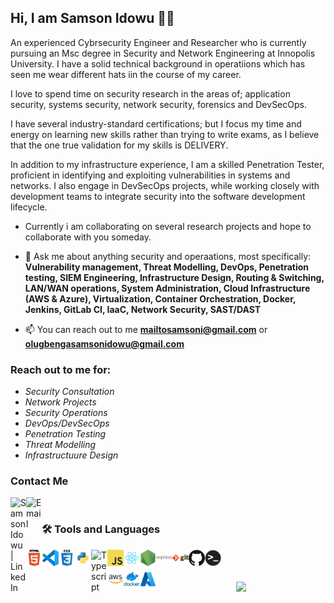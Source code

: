 ## Hi, I am Samson Idowu 👋🏽


An experienced Cybrsecurity Engineer and Researcher who is currently pursuing an Msc degree in Security and Network Engineering at Innopolis University. I have a solid technical background in operatiions which has seen me wear different hats iin the course of my career. 

I love to spend time on security research in the areas of; application security, systems security, network security, forensics and DevSecOps.

I have several industry-standard certifications; but I focus my time and energy on learning new skills rather than trying to write exams, as I believe that the one true validation for my skills is DELIVERY.

In addition to my infrastructure experience, I am a skilled Penetration Tester,  proficient in identifying and exploiting vulnerabilities in systems and networks. I also engage in DevSecOps projects, while working closely with development teams to integrate security into the software development lifecycle.

- Currently i am collaborating on several research projects and hope to collaborate with you someday.

- 💬 Ask me about anything security and operaations, most specifically: **Vulnerability management, Threat Modelling, DevOps, Penetration testing, SIEM Engineering, Infrastructure Design, Routing & Switching, LAN/WAN operations, System Administration, Cloud Infrastructure (AWS & Azure), Virtualization, Container Orchestration, Docker, Jenkins, GitLab CI, IaaC, Network Security, SAST/DAST**

- 📫 You can reach out to me **mailtosamsoni@gmail.com** or **olugbengasamsonidowu@gmail.com**


### Reach out to me for:
- *Security Consultation*
- *Network Projects*
- *Security Operations*
- *DevOps/DevSecOps*
- *Penetration Testing*
- *Threat Modelling*
- *Infrastructuure Design*


### Contact Me
<a href="https://www.linkedin.com/in/samson-idowu/">
 <img align="left" alt="Samson Idowu | LinkedIn" width="25px" src="https://cdn.jsdelivr.net/npm/simple-icons@v3/icons/linkedin.svg" />
</a>

<a href="mailto:mailtosamsoni@gmail.com">
 <img align="left" alt="Email" width="25px" src="https://cdn.jsdelivr.net/npm/simple-icons@v3/icons/gmail.svg"/>
</a>
</br>

### 🛠 Tools and Languages

<img align="left" alt="HTML5" width="26px" src="https://raw.githubusercontent.com/github/explore/80688e429a7d4ef2fca1e82350fe8e3517d3494d/topics/html/html.png" />
<img align="left" alt="Visual Studio Code" width="26px" src="https://raw.githubusercontent.com/github/explore/80688e429a7d4ef2fca1e82350fe8e3517d3494d/topics/visual-studio-code/visual-studio-code.png" />
<img align="left" alt="CSS3" width="26px" src="https://raw.githubusercontent.com/github/explore/80688e429a7d4ef2fca1e82350fe8e3517d3494d/topics/css/css.png" />
<img align="left" width="26px" src="https://raw.githubusercontent.com/github/explore/80688e429a7d4ef2fca1e82350fe8e3517d3494d/topics/python/python.png" alt="Python" />
<img align="left" alt="Typescript" width="26px" src="https://cdn.jsdelivr.net/npm/simple-icons@v3/icons/typescript.svg" />
<img align="left" alt="JavaScript" width="26px" src="https://raw.githubusercontent.com/github/explore/80688e429a7d4ef2fca1e82350fe8e3517d3494d/topics/javascript/javascript.png" />
<img align="left" alt="React" width="26px" src="https://raw.githubusercontent.com/github/explore/80688e429a7d4ef2fca1e82350fe8e3517d3494d/topics/react/react.png" />
<img align="left" alt="Node.js" width="26px" src="https://raw.githubusercontent.com/github/explore/80688e429a7d4ef2fca1e82350fe8e3517d3494d/topics/nodejs/nodejs.png" />
<img align= "left" src="https://raw.githubusercontent.com/devicons/devicon/master/icons/express/express-original-wordmark.svg" alt="express" width="26px" />
<img align="left" alt="Git" width="26px" src="https://raw.githubusercontent.com/github/explore/80688e429a7d4ef2fca1e82350fe8e3517d3494d/topics/git/git.png" />
<img align="left" alt="GitHub" width="26px" src="https://raw.githubusercontent.com/github/explore/78df643247d429f6cc873026c0622819ad797942/topics/github/github.png" />
<img align="left" alt="Terminal" width="26px" src="https://raw.githubusercontent.com/github/explore/80688e429a7d4ef2fca1e82350fe8e3517d3494d/topics/terminal/terminal.png" />


</br>
</br>

<img align="left" alt="AWS" width="26px" src="https://raw.githubusercontent.com/github/explore/fbceb94436312b6dacde68d122a5b9c7d11f9524/topics/aws/aws.png" />

<img align="left" alt="Docker" width="26px" src="https://raw.githubusercontent.com/github/explore/80688e429a7d4ef2fca1e82350fe8e3517d3494d/topics/docker/docker.png" />
<img align='left' alt="Azure" width="26px" src="https://raw.githubusercontent.com/github/explore/eaef8552d8b082ffafe2bfc8a5023d47da904aac/topics/azure/azure.png" />


</br>

<div id="header" align="center">
  <img src="https://www.careerguide.com/career/wp-content/uploads/2020/02/cs-an.gif" width="1000"/> 

</div>

<!--
